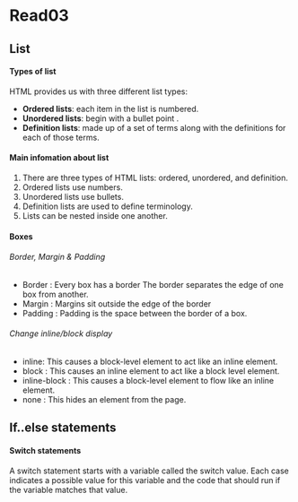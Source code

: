 # Read03
## List
#### Types of list
HTML provides us with three different list types:
- __Ordered lists__:  each item in the list is numbered.
- __Unordered lists__:  begin with a bullet point .
- __Definition lists__:  made up of a set of terms along with the definitions for each of those terms.
#### Main infomation about list
1. There are three types of HTML lists: ordered, unordered, and definition. 
1. Ordered lists use numbers.
1. Unordered lists use bullets.
1. Definition lists are used to define terminology.
1. Lists can be nested inside one another.

#### Boxes
###### Border, Margin & Padding
- Border : Every box has a border The border separates the edge of one box from another.
- Margin : Margins sit outside the edge of the border
- Padding : Padding is the space between the border of a box.

###### Change inline/block display
- inline: This causes a block-level element to act like an inline element.
- block : This causes an inline element to act like a block level element.
- inline-block : This causes a block-level element to flow like an inline element.
- none : This hides an element from the page.

## If..else statements
#### Switch statements
A switch statement starts with a variable called the switch value. Each case indicates a possible value for this variable and the code that should run if the variable matches that value. 
